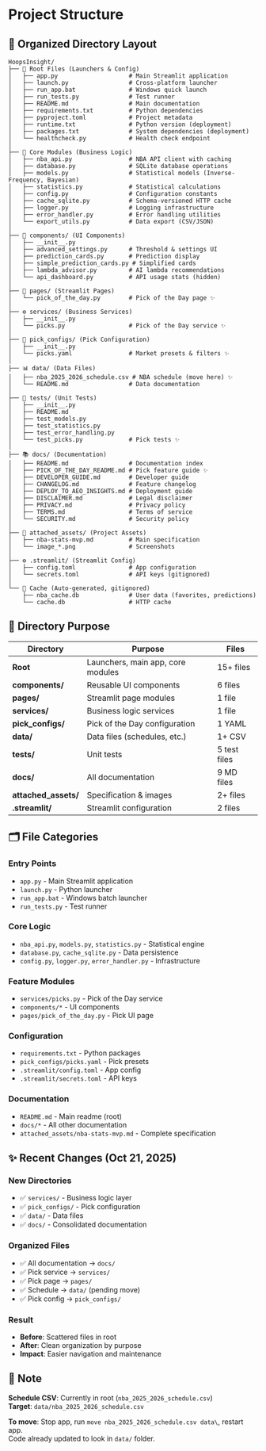 # Project Structure

## 📂 Organized Directory Layout

```
HoopsInsight/
├── 📄 Root Files (Launchers & Config)
│   ├── app.py                    # Main Streamlit application
│   ├── launch.py                 # Cross-platform launcher
│   ├── run_app.bat               # Windows quick launch
│   ├── run_tests.py              # Test runner
│   ├── README.md                 # Main documentation
│   ├── requirements.txt          # Python dependencies
│   ├── pyproject.toml            # Project metadata
│   ├── runtime.txt               # Python version (deployment)
│   ├── packages.txt              # System dependencies (deployment)
│   └── healthcheck.py            # Health check endpoint
│
├── 🧠 Core Modules (Business Logic)
│   ├── nba_api.py                # NBA API client with caching
│   ├── database.py               # SQLite database operations
│   ├── models.py                 # Statistical models (Inverse-Frequency, Bayesian)
│   ├── statistics.py             # Statistical calculations
│   ├── config.py                 # Configuration constants
│   ├── cache_sqlite.py           # Schema-versioned HTTP cache
│   ├── logger.py                 # Logging infrastructure
│   ├── error_handler.py          # Error handling utilities
│   └── export_utils.py           # Data export (CSV/JSON)
│
├── 🎨 components/ (UI Components)
│   ├── __init__.py
│   ├── advanced_settings.py      # Threshold & settings UI
│   ├── prediction_cards.py       # Prediction display
│   ├── simple_prediction_cards.py # Simplified cards
│   ├── lambda_advisor.py         # AI lambda recommendations
│   └── api_dashboard.py          # API usage stats (hidden)
│
├── 📄 pages/ (Streamlit Pages)
│   └── pick_of_the_day.py        # Pick of the Day page ✨
│
├── ⚙️ services/ (Business Services)
│   ├── __init__.py
│   └── picks.py                  # Pick of the Day service ✨
│
├── 🔧 pick_configs/ (Pick Configuration)
│   ├── __init__.py
│   └── picks.yaml                # Market presets & filters ✨
│
├── 📊 data/ (Data Files)
│   ├── nba_2025_2026_schedule.csv # NBA schedule (move here) ✨
│   └── README.md                 # Data documentation
│
├── 🧪 tests/ (Unit Tests)
│   ├── __init__.py
│   ├── README.md
│   ├── test_models.py
│   ├── test_statistics.py
│   ├── test_error_handling.py
│   └── test_picks.py             # Pick tests ✨
│
├── 📚 docs/ (Documentation)
│   ├── README.md                 # Documentation index
│   ├── PICK_OF_THE_DAY_README.md # Pick feature guide ✨
│   ├── DEVELOPER_GUIDE.md        # Developer guide
│   ├── CHANGELOG.md              # Feature changelog
│   ├── DEPLOY_TO_AEO_INSIGHTS.md # Deployment guide
│   ├── DISCLAIMER.md             # Legal disclaimer
│   ├── PRIVACY.md                # Privacy policy
│   ├── TERMS.md                  # Terms of service
│   └── SECURITY.md               # Security policy
│
├── 🎨 attached_assets/ (Project Assets)
│   ├── nba-stats-mvp.md          # Main specification
│   └── image_*.png               # Screenshots
│
├── ⚙️ .streamlit/ (Streamlit Config)
│   ├── config.toml               # App configuration
│   └── secrets.toml              # API keys (gitignored)
│
└── 💾 Cache (Auto-generated, gitignored)
    ├── nba_cache.db              # User data (favorites, predictions)
    └── cache.db                  # HTTP cache
```

## 📁 Directory Purpose

| Directory | Purpose | Files |
|-----------|---------|-------|
| **Root** | Launchers, main app, core modules | 15+ files |
| **components/** | Reusable UI components | 6 files |
| **pages/** | Streamlit page modules | 1 file |
| **services/** | Business logic services | 1 file |
| **pick_configs/** | Pick of the Day configuration | 1 YAML |
| **data/** | Data files (schedules, etc.) | 1+ CSV |
| **tests/** | Unit tests | 5 test files |
| **docs/** | All documentation | 9 MD files |
| **attached_assets/** | Specification & images | 2+ files |
| **.streamlit/** | Streamlit configuration | 2 files |

## 🗂️ File Categories

### Entry Points
- `app.py` - Main Streamlit application
- `launch.py` - Python launcher
- `run_app.bat` - Windows batch launcher
- `run_tests.py` - Test runner

### Core Logic
- `nba_api.py`, `models.py`, `statistics.py` - Statistical engine
- `database.py`, `cache_sqlite.py` - Data persistence
- `config.py`, `logger.py`, `error_handler.py` - Infrastructure

### Feature Modules
- `services/picks.py` - Pick of the Day service
- `components/*` - UI components
- `pages/pick_of_the_day.py` - Pick UI page

### Configuration
- `requirements.txt` - Python packages
- `pick_configs/picks.yaml` - Pick presets
- `.streamlit/config.toml` - App config
- `.streamlit/secrets.toml` - API keys

### Documentation
- `README.md` - Main readme (root)
- `docs/*` - All other documentation
- `attached_assets/nba-stats-mvp.md` - Complete specification

## ✨ Recent Changes (Oct 21, 2025)

### New Directories
- ✅ `services/` - Business logic layer
- ✅ `pick_configs/` - Pick configuration
- ✅ `data/` - Data files
- ✅ `docs/` - Consolidated documentation

### Organized Files
- ✅ All documentation → `docs/`
- ✅ Pick service → `services/`
- ✅ Pick page → `pages/`
- ✅ Schedule → `data/` (pending move)
- ✅ Pick config → `pick_configs/`

### Result
- **Before**: Scattered files in root
- **After**: Clean organization by purpose
- **Impact**: Easier navigation and maintenance

## 📝 Note

**Schedule CSV**: Currently in root (`nba_2025_2026_schedule.csv`)  
**Target**: `data/nba_2025_2026_schedule.csv`

**To move**: Stop app, run `move nba_2025_2026_schedule.csv data\`, restart app.  
Code already updated to look in `data/` folder.

